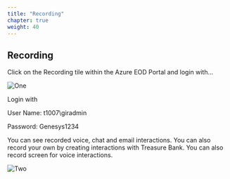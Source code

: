 ```yaml
---
title: "Recording"
chapter: true
weight: 40
---
```


## Recording


Click on the Recording tile within the Azure EOD Portal and login with...

![One](/images/Recording.png)
 

Login with 

User Name: t1007\giradmin

Password:   Genesys1234


You can see recorded voice, chat and email interactions. You can also record your own by creating interactions with Treasure Bank. You can also record screen for voice interactions.

![Two](/images/Recording2.PNG)
